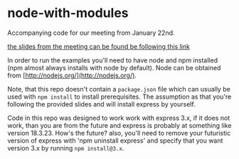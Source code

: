 node-with-modules
=================

Accompanying code for our meeting from January 22nd.

[the slides from the meeting can be found be following this link](https://docs.google.com/presentation/d/1QBogTYhPKY9p5iMA2J6pUDBv-he4X0UCNVtzdSAG194/edit?usp=sharing)

In order to run the examples you'll need to have node and npm installed (npm almost always 
installs with node by default). Node can be obtained from [http://nodejs.org/](http://nodejs.org/).

Note, that this repo doesn't contain a `package.json` file which can usually be used with `npm install`
to install prerequisites. The assumption as that you're following the provided slides and will install 
express by yourself.

Code in this repo was designed to work work with express 3.x, if it does not work, than you are from the
future and express is probably at something like version 18.3.23. How's the future? also, you'll need
to remove your futuristic version of express with 'npm uninstall express' and specify that you want version
3.x by running `npm install@3.x`.
